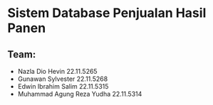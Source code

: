 # Sistem Database Penjualan Hasil Panen

## Team: 
- Nazla Dio Hevin            22.11.5265
- Gunawan Sylvester			     22.11.5268
- Edwin Ibrahim Salim			   22.11.5315
- Muhammad Agung Reza Yudha	 22.11.5314
